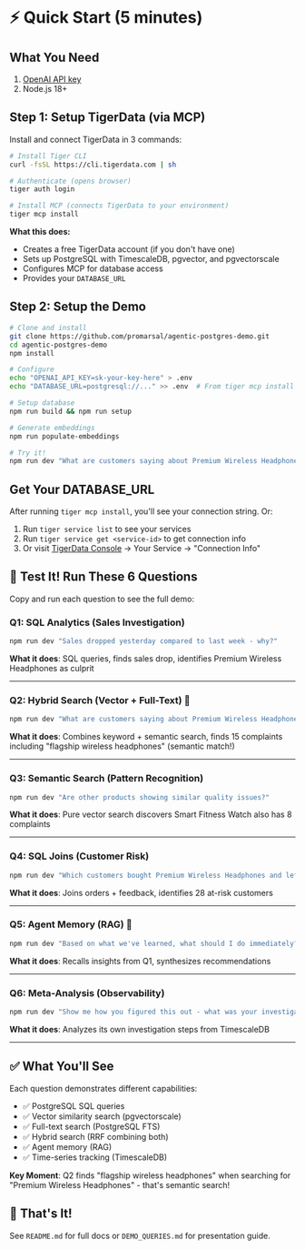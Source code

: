 # ⚡ Quick Start (5 minutes)

## What You Need

1. [OpenAI API key](https://platform.openai.com/api-keys)
2. Node.js 18+

## Step 1: Setup TigerData (via MCP)

Install and connect TigerData in 3 commands:

```bash
# Install Tiger CLI
curl -fsSL https://cli.tigerdata.com | sh

# Authenticate (opens browser)
tiger auth login

# Install MCP (connects TigerData to your environment)
tiger mcp install
```

**What this does:**
- Creates a free TigerData account (if you don't have one)
- Sets up PostgreSQL with TimescaleDB, pgvector, and pgvectorscale
- Configures MCP for database access
- Provides your `DATABASE_URL`

## Step 2: Setup the Demo

```bash
# Clone and install
git clone https://github.com/promarsal/agentic-postgres-demo.git
cd agentic-postgres-demo
npm install

# Configure
echo "OPENAI_API_KEY=sk-your-key-here" > .env
echo "DATABASE_URL=postgresql://..." >> .env  # From tiger mcp install output

# Setup database
npm run build && npm run setup

# Generate embeddings
npm run populate-embeddings

# Try it!
npm run dev "What are customers saying about Premium Wireless Headphones?"
```

## Get Your DATABASE_URL

After running `tiger mcp install`, you'll see your connection string. Or:

1. Run `tiger service list` to see your services
2. Run `tiger service get <service-id>` to get connection info
3. Or visit [TigerData Console](https://console.tigerdata.cloud) → Your Service → "Connection Info"

## 🧪 Test It! Run These 6 Questions

Copy and run each question to see the full demo:

### Q1: SQL Analytics (Sales Investigation)
```bash
npm run dev "Sales dropped yesterday compared to last week - why?"
```
**What it does**: SQL queries, finds sales drop, identifies Premium Wireless Headphones as culprit

---

### Q2: Hybrid Search (Vector + Full-Text) 🌟
```bash
npm run dev "What are customers saying about Premium Wireless Headphones?"
```
**What it does**: Combines keyword + semantic search, finds 15 complaints including "flagship wireless headphones" (semantic match!)

---

### Q3: Semantic Search (Pattern Recognition)
```bash
npm run dev "Are other products showing similar quality issues?"
```
**What it does**: Pure vector search discovers Smart Fitness Watch also has 8 complaints

---

### Q4: SQL Joins (Customer Risk)
```bash
npm run dev "Which customers bought Premium Wireless Headphones and left negative feedback?"
```
**What it does**: Joins orders + feedback, identifies 28 at-risk customers

---

### Q5: Agent Memory (RAG) 🧠
```bash
npm run dev "Based on what we've learned, what should I do immediately?"
```
**What it does**: Recalls insights from Q1, synthesizes recommendations

---

### Q6: Meta-Analysis (Observability)
```bash
npm run dev "Show me how you figured this out - what was your investigation process?"
```
**What it does**: Analyzes its own investigation steps from TimescaleDB

---

## ✅ What You'll See

Each question demonstrates different capabilities:
- ✅ PostgreSQL SQL queries
- ✅ Vector similarity search (pgvectorscale)
- ✅ Full-text search (PostgreSQL FTS)
- ✅ Hybrid search (RRF combining both)
- ✅ Agent memory (RAG)
- ✅ Time-series tracking (TimescaleDB)

**Key Moment**: Q2 finds "flagship wireless headphones" when searching for "Premium Wireless Headphones" - that's semantic search!

## 🎉 That's It!

See `README.md` for full docs or `DEMO_QUERIES.md` for presentation guide.

